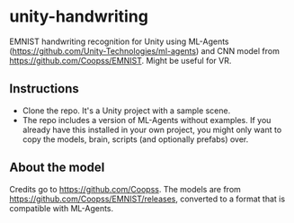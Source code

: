 # unity-handwriting
EMNIST handwriting recognition for Unity using ML-Agents (https://github.com/Unity-Technologies/ml-agents) and CNN model from https://github.com/Coopss/EMNIST. Might be useful for VR.

## Instructions
- Clone the repo. It's a Unity project with a sample scene.
- The repo includes a version of ML-Agents without examples. If you already have this installed in your own project, you might only want to copy the models, brain, scripts (and optionally prefabs) over.

## About the model
Credits go to https://github.com/Coopss. The models are from https://github.com/Coopss/EMNIST/releases, converted to a format that is compatible with ML-Agents.
